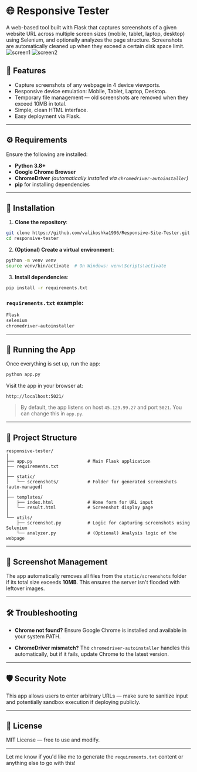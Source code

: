 # 🌐 Responsive Tester

A web-based tool built with Flask that captures screenshots of a given website URL across multiple screen sizes (mobile, tablet, laptop, desktop) using Selenium, and optionally analyzes the page structure. Screenshots are automatically cleaned up when they exceed a certain disk space limit.
![screen1](https://github.com/user-attachments/assets/03228ce9-7b1c-4daa-b520-bde45591015b)
![screen2](https://github.com/user-attachments/assets/9561fdef-fb33-46a3-a20b-47a5525c7cc1)

## 📸 Features

- Capture screenshots of any webpage in 4 device viewports.
- Responsive device emulation: Mobile, Tablet, Laptop, Desktop.
- Temporary file management — old screenshots are removed when they exceed 10MB in total.
- Simple, clean HTML interface.
- Easy deployment via Flask.

---

## ⚙️ Requirements

Ensure the following are installed:

- **Python 3.8+**
- **Google Chrome Browser**
- **ChromeDriver** *(automatically installed via `chromedriver-autoinstaller`)*
- **pip** for installing dependencies

---

## 🧰 Installation

1. **Clone the repository**:

```bash
git clone https://github.com/valikoshka1996/Responsive-Site-Tester.git
cd responsive-tester
```

2. **(Optional) Create a virtual environment**:

```bash
python -m venv venv
source venv/bin/activate  # On Windows: venv\Scripts\activate
```

3. **Install dependencies**:

```bash
pip install -r requirements.txt
```

### `requirements.txt` example:

```txt
Flask
selenium
chromedriver-autoinstaller
```

---

## 🚀 Running the App

Once everything is set up, run the app:

```bash
python app.py
```

Visit the app in your browser at:

```
http://localhost:5021/
```

> By default, the app listens on host `45.129.99.27` and port `5021`. You can change this in `app.py`.

---

## 📁 Project Structure

```
responsive-tester/
│
├── app.py                     # Main Flask application
├── requirements.txt
│
├── static/
│   └── screenshots/           # Folder for generated screenshots (auto-managed)
│
├── templates/
│   ├── index.html             # Home form for URL input
│   └── result.html            # Screenshot display page
│
└── utils/
    ├── screenshot.py          # Logic for capturing screenshots using Selenium
    └── analyzer.py            # (Optional) Analysis logic of the webpage
```

---

## 🧹 Screenshot Management

The app automatically removes all files from the `static/screenshots` folder if its total size exceeds **10MB**. This ensures the server isn't flooded with leftover images.

---

## 🛠 Troubleshooting

- **Chrome not found?**
  Ensure Google Chrome is installed and available in your system PATH.

- **ChromeDriver mismatch?**
  The `chromedriver-autoinstaller` handles this automatically, but if it fails, update Chrome to the latest version.

---

## 🛡 Security Note

This app allows users to enter arbitrary URLs — make sure to sanitize input and potentially sandbox execution if deploying publicly.

---

## 📃 License

MIT License — free to use and modify.

---

Let me know if you'd like me to generate the `requirements.txt` content or anything else to go with this!
